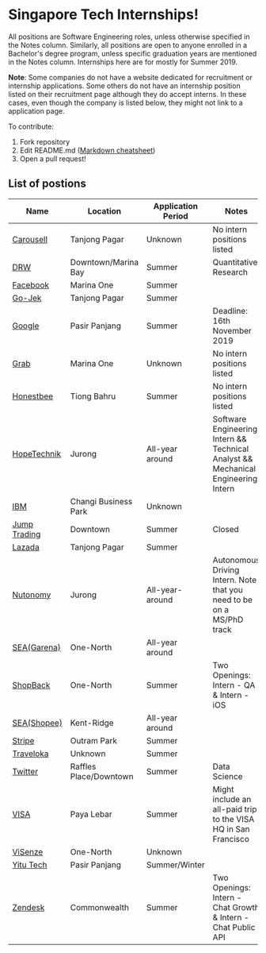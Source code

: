 
# Singapore Tech Internships!

All positions are Software Engineering roles, unless otherwise specified in the Notes column. Similarly, all positions are open to anyone enrolled in a Bachelor's degree program, unless specific graduation years are mentioned in the Notes column. Internships here are for mostly for Summer 2019.

**Note**: Some companies do not have a website dedicated for recruitment or internship applications. Some others do not have an internship position listed on their recruitment page although they do accept interns. In these cases, even though the company is listed below, they might not link to a application page.

To contribute:
1. Fork repository
2. Edit README.md ([Markdown cheatsheet](https://github.com/tchapi/markdown-cheatsheet/blob/master/README.md))
4. Open a pull request!


## List of postions
| Name | Location | Application Period | Notes  |
|---|---|---|---|
| [Carousell](https://careers.carousell.com/)  | Tanjong Pagar | Unknown | No intern positions listed |
| [DRW](https://boards.greenhouse.io/drw/jobs/1321748)  | Downtown/Marina Bay | Summer | Quantitative Research |
| [Facebook](https://www.facebook.com/careers/jobs/178530879678166/)  | Marina One | Summer |  |
| [Go-Jek](https://www.gojek.io/careers/) | Tanjong Pagar | Summer | |
| [Google](https://careers.google.com/jobs/results/6704630719119360-software-engineering-intern-summer-2019)  | Pasir Panjang | Summer | Deadline: 16th November 2019 |
| [Grab](https://grab.careers/team-engineering/?tm=Engineering)  | Marina One | Unknown | No intern positions listed |
| [Honestbee](https://careers.honestbee.com/departments/job/)  | Tiong Bahru | Summer | No intern positions listed |
| [HopeTechnik](https://www.hopetechnik.com/careers/) | Jurong | All-year around| Software Engineering Intern && Technical Analyst && Mechanical Engineering Intern |
|[IBM](https://careers.ibm.com/ShowJob/Id/472126/Software-Developer-Intern/?utm_campaign=google_jobs_apply&utm_source=google_jobs_apply&utm_medium=organic) | Changi Business Park | Unknown | |
| [Jump Trading](https://www.jumptrading.com/jobs.html)  | Downtown | Summer | Closed |
| [Lazada](http://www.lazada.com/work-at-lazada) | Tanjong Pagar | Summer | |
| [Nutonomy](https://www.nutonomy.com/careers/) | Jurong | All-year-around | Autonomous Driving Intern. Note that you need to be on a MS/PhD track |
| [SEA(Garena)](https://career.seagroup.com/programs?pos=LIP-area)  | One-North | All-year around | |
| [ShopBack](http://careers.shopback.com/singapore)  | One-North | Summer | Two Openings: Intern - QA & Intern - iOS |
| [SEA(Shopee)](https://careers.shopee.sg/) | Kent-Ridge | All-year around| |
| [Stripe](https://stripe.com/jobs/positions/engineering-intern-singapore)  | Outram Park | Summer | |
| [Traveloka](https://www.traveloka.com/en-sg/careers/internships)| Unknown | Summer | |
| [Twitter](https://careers.twitter.com/en/work-for-twitter/201812/intern-data-science-singapore-.html)  | Raffles Place/Downtown | Summer | Data Science |
| [VISA](https://www.visa.co.in/careers/job-details.jobid.743999675740916.deptid.868537.html)  | Paya Lebar | Summer | Might include an all-paid trip to the VISA HQ in San Francisco |
| [ViSenze](https://visenze.workable.com/j/E0ED8C637D)  | One-North | Unknown | |
| [Yitu Tech](https://yitutech.sg/careers/) | Pasir Panjang | Summer/Winter | |
| [Zendesk](https://www.zendesk.com/jobs/singapore/)  | Commonwealth | Summer | Two Openings: Intern - Chat Growth & Intern - Chat Public API |
